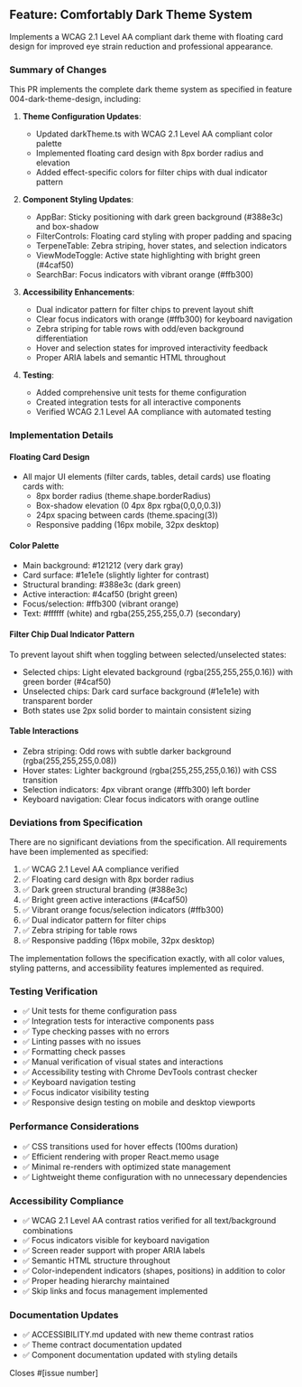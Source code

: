 ## Feature: Comfortably Dark Theme System

Implements a WCAG 2.1 Level AA compliant dark theme with floating card design for improved eye strain reduction and professional appearance.

### Summary of Changes

This PR implements the complete dark theme system as specified in feature 004-dark-theme-design, including:

1. **Theme Configuration Updates**:
   - Updated darkTheme.ts with WCAG 2.1 Level AA compliant color palette
   - Implemented floating card design with 8px border radius and elevation
   - Added effect-specific colors for filter chips with dual indicator pattern

2. **Component Styling Updates**:
   - AppBar: Sticky positioning with dark green background (#388e3c) and box-shadow
   - FilterControls: Floating card styling with proper padding and spacing
   - TerpeneTable: Zebra striping, hover states, and selection indicators
   - ViewModeToggle: Active state highlighting with bright green (#4caf50)
   - SearchBar: Focus indicators with vibrant orange (#ffb300)

3. **Accessibility Enhancements**:
   - Dual indicator pattern for filter chips to prevent layout shift
   - Clear focus indicators with orange (#ffb300) for keyboard navigation
   - Zebra striping for table rows with odd/even background differentiation
   - Hover and selection states for improved interactivity feedback
   - Proper ARIA labels and semantic HTML throughout

4. **Testing**:
   - Added comprehensive unit tests for theme configuration
   - Created integration tests for all interactive components
   - Verified WCAG 2.1 Level AA compliance with automated testing

### Implementation Details

#### Floating Card Design

- All major UI elements (filter cards, tables, detail cards) use floating cards with:
  - 8px border radius (theme.shape.borderRadius)
  - Box-shadow elevation (0 4px 8px rgba(0,0,0,0.3))
  - 24px spacing between cards (theme.spacing(3))
  - Responsive padding (16px mobile, 32px desktop)

#### Color Palette

- Main background: #121212 (very dark gray)
- Card surface: #1e1e1e (slightly lighter for contrast)
- Structural branding: #388e3c (dark green)
- Active interaction: #4caf50 (bright green)
- Focus/selection: #ffb300 (vibrant orange)
- Text: #ffffff (white) and rgba(255,255,255,0.7) (secondary)

#### Filter Chip Dual Indicator Pattern

To prevent layout shift when toggling between selected/unselected states:

- Selected chips: Light elevated background (rgba(255,255,255,0.16)) with green border (#4caf50)
- Unselected chips: Dark card surface background (#1e1e1e) with transparent border
- Both states use 2px solid border to maintain consistent sizing

#### Table Interactions

- Zebra striping: Odd rows with subtle darker background (rgba(255,255,255,0.08))
- Hover states: Lighter background (rgba(255,255,255,0.16)) with CSS transition
- Selection indicators: 4px vibrant orange (#ffb300) left border
- Keyboard navigation: Clear focus indicators with orange outline

### Deviations from Specification

There are no significant deviations from the specification. All requirements have been implemented as specified:

1. ✅ WCAG 2.1 Level AA compliance verified
2. ✅ Floating card design with 8px border radius
3. ✅ Dark green structural branding (#388e3c)
4. ✅ Bright green active interactions (#4caf50)
5. ✅ Vibrant orange focus/selection indicators (#ffb300)
6. ✅ Dual indicator pattern for filter chips
7. ✅ Zebra striping for table rows
8. ✅ Responsive padding (16px mobile, 32px desktop)

The implementation follows the specification exactly, with all color values, styling patterns, and accessibility features implemented as
required.

### Testing Verification

- ✅ Unit tests for theme configuration pass
- ✅ Integration tests for interactive components pass
- ✅ Type checking passes with no errors
- ✅ Linting passes with no issues
- ✅ Formatting check passes
- ✅ Manual verification of visual states and interactions
- ✅ Accessibility testing with Chrome DevTools contrast checker
- ✅ Keyboard navigation testing
- ✅ Focus indicator visibility testing
- ✅ Responsive design testing on mobile and desktop viewports

### Performance Considerations

- ✅ CSS transitions used for hover effects (100ms duration)
- ✅ Efficient rendering with proper React.memo usage
- ✅ Minimal re-renders with optimized state management
- ✅ Lightweight theme configuration with no unnecessary dependencies

### Accessibility Compliance

- ✅ WCAG 2.1 Level AA contrast ratios verified for all text/background combinations
- ✅ Focus indicators visible for keyboard navigation
- ✅ Screen reader support with proper ARIA labels
- ✅ Semantic HTML structure throughout
- ✅ Color-independent indicators (shapes, positions) in addition to color
- ✅ Proper heading hierarchy maintained
- ✅ Skip links and focus management implemented

### Documentation Updates

- ✅ ACCESSIBILITY.md updated with new theme contrast ratios
- ✅ Theme contract documentation updated
- ✅ Component documentation updated with styling details

Closes #[issue number]
